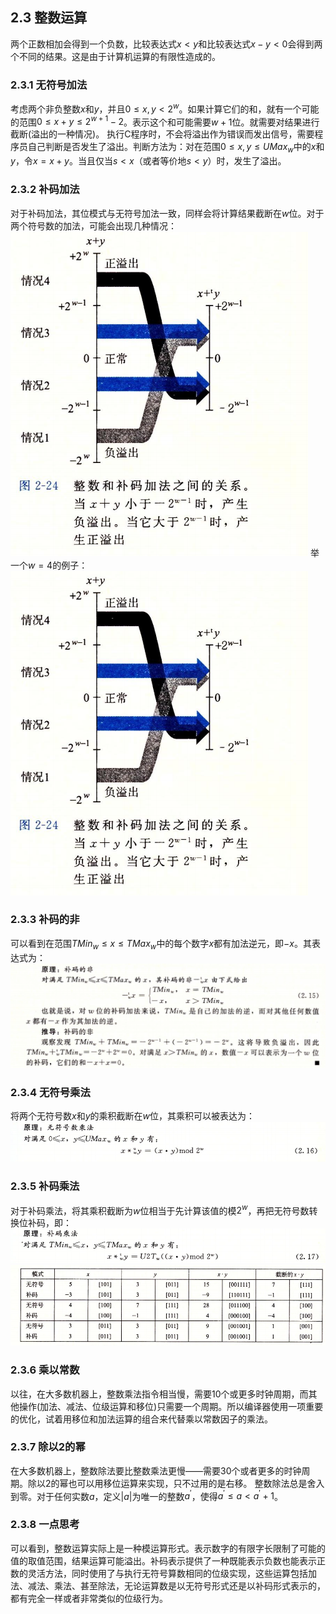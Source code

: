 ## 2.3 整数运算
两个正数相加会得到一个负数，比较表达式$x < y$和比较表达式$x-y<0$会得到两个不同的结果。这是由于计算机运算的有限性造成的。

### 2.3.1 无符号加法
考虑两个非负整数$x$和$y$，并且$0 \le x,y < 2^w$。如果计算它们的和，就有一个可能的范围$0 \le x + y \le 2^{w+1}-2$。表示这个和可能需要$w+1$位。就需要对结果进行截断(溢出的一种情况)。
执行C程序时，不会将溢出作为错误而发出信号，需要程序员自己判断是否发生了溢出。判断方法为：对在范围$0 \le x, y \le UMax_w$中的$x$和$y$，令$x = x + y$。当且仅当$s < x$（或者等价地$s < y$）时，发生了溢出。

### 2.3.2 补码加法
对于补码加法，其位模式与无符号加法一致，同样会将计算结果截断在$w$位。对于两个符号数的加法，可能会出现几种情况：
![](pic/2.3%20整数运算/补码加法溢出.png)
举一个$w=4$的例子：
![](pic/2.3%20整数运算/补码加法溢出.png)

### 2.3.3 补码的非
可以看到在范围$TMin_w \le x \le TMax_w$中的每个数字$x$都有加法逆元，即$-x$。其表达式为：
![](pic/2.3%20整数运算/补码的非.png)

### 2.3.4 无符号乘法
将两个无符号数$x$和$y$的乘积截断在$w$位，其乘积可以被表达为：
![](pic/2.3%20整数运算/无符号乘法.png)

### 2.3.5 补码乘法
对于补码乘法，将其乘积截断为$w$位相当于先计算该值的模$2^w$，再把无符号数转换位补码，即：
![](pic/2.3%20整数运算/补码乘法.png)
![](pic/2.3%20整数运算/补码乘法例子.png)

### 2.3.6 乘以常数
以往，在大多数机器上，整数乘法指令相当慢，需要10个或更多时钟周期，而其他操作(加法、减法、位级运算和移位)只需要一个周期。所以编译器使用一项重要的优化，试着用移位和加法运算的组合来代替乘以常数因子的乘法。

### 2.3.7 除以2的幂
在大多数机器上，整数除法要比整数乘法更慢——需要30个或者更多的时钟周期。除以2的幂也可以用移位运算来实现，只不过用的是右移。
整数除法总是舍入到零。对于任何实数$a$，定义$|a|$为唯一的整数$a^{'}$，使得$a^{'} \le a < a^{'}+1$。

### 2.3.8 一点思考
可以看到，整数运算实际上是一种模运算形式。表示数字的有限字长限制了可能的值的取值范围，结果运算可能溢出。补码表示提供了一种既能表示负数也能表示正数的灵活方法，同时使用了与执行无符号算数相同的位级实现，这些运算包括加法、减法、乘法、甚至除法，无论运算数是以无符号形式还是以补码形式表示的，都有完全一样或者非常类似的位级行为。